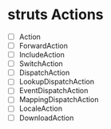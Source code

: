 # struts Actions

- [ ] Action
- [ ] ForwardAction
- [ ] IncludeAction
- [ ] SwitchAction
- [ ] DispatchAction
- [ ] LookupDispatchAction
- [ ] EventDispatchAction
- [ ] MappingDispatchAction
- [ ] LocaleAction
- [ ] DownloadAction
